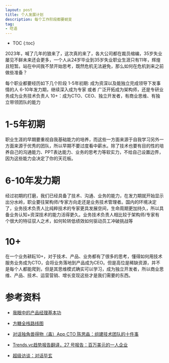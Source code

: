 ```yaml
---
layout: post
title: 个人发展计划
description: 每个工作阶段都要蜕变
tag: 
- 呓语
---
```

* TOC
{:toc}

2023年，喊了几年的狼来了，这次真的来了，各大公司都在裁员缩编，35岁失业屡见不鲜未来还会更多，一个人从24岁毕业到35岁失业职业生涯只有11年，辉煌且短暂。站在中间我不禁开始思考，既然危机无法避免，那么如何在危机到来之前做些准备？ 

每个职业都要经历如下几个阶段
1-5年初期: 成为资深以及能独立完成领导下发事情的人
6-10年发力期，继续深入成为专家 或者 广泛开拓成为架构师，还是专研业务成为业务技术负责人
10+：成为CTO、CEO、独立开发者，有商业思维、有独立带领团队的能力

# 1-5年初期

职业生涯的早期要重视自我基础能力的培养，而这些一方面来源于自我学习另外一方面来源于优秀的团队，所以早期不要过度看中薪水。除了技术也要有目的性的培养自己的沟通能力、PPT表达能力、业务的思考力等软实力，不给自己设置边界，因为这些能力会决定了你的天花板。

# 6-10年发力期

经过初期的打磨，我们已经具备了技术、沟通、业务的能力，在发力期就开始显示出分水岭，职业要往架构师/专家方向走还是业务技术管理者。国内的环境决定了，业务技术负责人比纯粹技术的专家更具发展空间，生命周期更加持久，所以具备业务认知+资深技术的能力活得更久。业务技术负责人相比较于架构师/专家有个很大的特征驭人之术，如何轮转低绩效如何驱动员工冲破挑战等

# 10+

在一个业务耕耘10+，对于技术、产品、业务都有了很多的思考，懂得如何用技术服务业务成为CTO，会将业务落地到产品成为CEO。但是高位是稀缺资源，并不是每个人都能爬到，但是其思维模式确实可以学习，成为独立开发者，所以商业思维、产品、技术、运营营销、增长变现这些才是我们需要的东西。


# 参考资料

- [我眼中的产品经理基本功](https://www.huxiu.com/article/307988.html)

- [方糖全栈路线图](http://road.ftqq.com/30-%E5%95%86%E4%B8%9A%E6%A8%A1%E5%BC%8F%E7%94%BB%E5%B8%83.html)

- [对话独角兽得物（毒）App CTO 陈思淼：组建技术团队的十件事](https://www.365seal.com/y/QgV0KWNEvw.html)

- [Trends.vc趋势报告翻译，27 号报告：百万美元的一人企业](https://weibo.com/ttarticle/p/show?id=2309404561766045581440&sudaref=github.com)

- [超级访谈：对话毕玄](https://time.geekbang.org/column/intro/100122701)